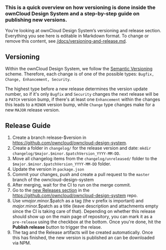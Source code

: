 ### This is a quick overview on how versioning is done inside the ownCloud Design System and a step-by-step guide on publishing new versions.

You’re looking at ownCloud Design System’s versioning and release section. Everything you see here is editable in Markdown format. To change or remove this content, see [/docs/versioning-and-release.md](https://github.com/owncloud/owncloud-design-system/blob/master/docs/versioning-and-release.md).

## Versioning

Within the ownCloud Design System, we follow the [Semantic Versioning](https://semver.org/) scheme. Therefore, each change is of one of the possible types: `Bugfix, Change, Enhancement, Security`. 

The highest type before a new release determines the version update number, so if it's only `Bugfix` and `Security` changes the next release will be a `PATCH` version bump, if there's at least one `Enhancement` within the changes this leads to a `MINOR` version bump, while `Change` type changes make for a new `MAJOR` release version.

## Release Guide

1. Create a branch release-$version in https://github.com/owncloud/owncloud-design-system.
2. Create a folder in `changelog/` for the release version and date: `mkdir changelog/$major.$minor.$patchVersion_YYYY-MM-DD`.
3. Move all changelog items from the `changelog/unreleased/` folder to the `$major.$minor.$patchVersion_YYYY-MM-DD` folder.
4. Update the version in `package.json`
5. Commit your changes, push and create a pull request to the `master` branch of the owncloud-design-system
6. After merging, wait for the CI to run on the merge commit.
7. Go to the [new Releases section](https://github.com/owncloud/owncloud-design-system/releases/new) in the https://github.com/owncloud/owncloud-design-system repo.
8. Use v$major.$minor.$patch as a tag (the v prefix is important) and $major.$minor.$patch as a title (leave description and attachments empty since the CI is taking care of that). Depending on whether this release should show up on the main page of repository, you can mark it as a `pre-release` using the checkbox at the bottom. Once you're done, hit the **Publish release** button to trigger the relase.
9. The tag and the Release artifacts will be created automatically. Once this has finished, the new version is published an can be downloaded via NPM.
